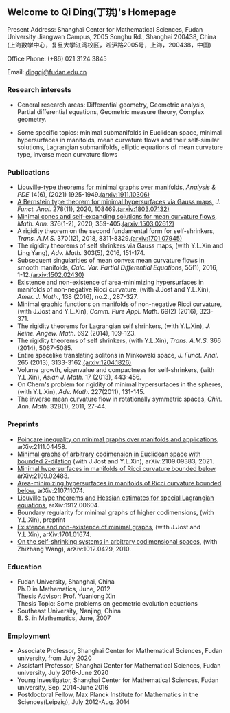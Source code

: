 ## Welcome to Qi Ding(丁琪)'s Homepage   

Present Address: Shanghai Center for Mathematical Sciences, Fudan University Jiangwan Campus, 2005 Songhu Rd., Shanghai 200438, China  
(上海数学中心，复旦大学江湾校区，淞沪路2005号，上海，200438，中国)

Office Phone: (+86) 021 3124 3845

Email: dingqi@fudan.edu.cn

### Research interests
- General research areas: Differential geometry, Geometric analysis, Partial differential equations, Geometric measure theory, Complex geometry.

- Some specific topics: minimal submanifolds in Euclidean space, minimal hypersurfaces in manifolds, mean curvature flows and their self-similar solutions, Lagrangian submanifolds, elliptic equations of mean curvature type, inverse mean curvature flows 

### Publications 

- [Liouville-type theorems for minimal graphs over manifolds](https://msp.org/apde/2021/14-6/apde-v14-n6-p11-p.pdf), _Analysis & PDE_ 14(6), (2021) 1925-1949.[(arxiv:1911.10306)](https://arxiv.org/pdf/1911.10306.pdf)
- [A Bernstein type theorem for minimal hypersurfaces via Gauss maps](https://www.sciencedirect.com/science/article/pii/S0022123620300124?via%3Dihub), _J. Funct. Anal._ 278(11), 2020, 108469.[(arxiv:1803.07132)](https://arxiv.org/pdf/1803.07132.pdf)
- [Minimal cones and self-expanding solutions for mean curvature flows](https://link.springer.com/content/pdf/10.1007/s00208-019-01941-1.pdf), _Math. Ann._ 376(1-2), 2020, 359-405.[(arxiv:1503.02612)](https://arxiv.org/pdf/1503.02612.pdf)
- A rigidity theorem on the second fundamental form for self-shrinkers, _Trans. A.M.S._ 370(12), 2018, 8311-8329.[(arxiv:1701.07945)](https://arxiv.org/pdf/1701.07945.pdf)
- The rigidity theorems of self shrinkers via Gauss maps, (with Y.L.Xin and Ling Yang), _Adv. Math._ 303(5), 2016, 151-174.
- Subsequent singularities of mean convex mean curvature flows in smooth manifolds, _Calc. Var. Partial Differential Equations_, 55(1), 2016, 1-12.[(arxiv:1502.02430)](https://arxiv.org/pdf/1502.02430.pdf)
- Existence and non-existence of area-minimizing hypersurfaces in manifolds of non-negative Ricci curvature, (with J.Jost and Y.L.Xin), _Amer. J. Math._, 138 (2016), no.2., 287-327.
- Minimal graphic functions on manifolds of non-negative Ricci curvature, (with J.Jost and Y.L.Xin), _Comm. Pure Appl. Math._ 69(2) (2016), 323-371.
- The rigidity theorems for Lagrangian self shrinkers, (with Y.L.Xin), _J. Reine. Angew. Math._ 692 (2014), 109-123.
- The rigidity theorems of self shrinkers, (with Y.L.Xin), _Trans. A.M.S._ 366 (2014), 5067-5085.
- Entire spacelike translating solitons in Minkowski space, _J. Funct. Anal._ 265 (2013), 3133-3162.[(arxiv:1204.1826)](https://arxiv.org/pdf/1204.1826.pdf)
- Volume growth, eigenvalue and compactness for self-shrinkers, (with Y.L.Xin), _Asian J. Math._ 17 (2013), 443-456.
- On Chern's problem for rigidity of minimal hypersurfaces in the spheres, (with Y.L.Xin), _Adv. Math._ 227(2011), 131-145.
- The inverse mean curvature flow in rotationally symmetric spaces, _Chin. Ann. Math._ 32B(1), 2011, 27-44.

### Preprints

- [Poincare inequality on minimal graphs over manifolds and applications](https://arxiv.org/pdf/2111.04458.pdf), arXiv:2111.04458.
- [Minimal graphs of arbitrary codimension in Euclidean space with bounded 2-dilation](https://arxiv.org/pdf/2109.09383.pdf) (with J.Jost and Y.L.Xin), arXiv:2109.09383, 2021.
- [Minimal hypersurfaces in manifolds of Ricci curvature bounded below](https://arxiv.org/pdf/2109.02483.pdf), arXiv:2109.02483.
- [Area-minimizing hypersurfaces in manifolds of Ricci curvature bounded below](https://arxiv.org/pdf/2107.11074.pdf), arXiv:2107.11074.
- [Liouville type theorems and Hessian estimates for special Lagrangian equations](https://arxiv.org/pdf/1912.00604.pdf), arXiv:1912.00604.
- Boundary regularity for minimal graphs of higher codimensions, (with Y.L.Xin), preprint
- [Existence and non-existence of minimal graphs](https://arxiv.org/pdf/1701.01674.pdf), (with J.Jost and Y.L.Xin), arXiv:1701.01674.
- [On the self-shrinking systems in arbitrary codimensional spaces](https://arxiv.org/pdf/1012.0429.pdf), (with Zhizhang Wang), arXiv:1012.0429, 2010.

### Education

- Fudan University, Shanghai, China  
  Ph.D in Mathematics, June, 2012  
  Thesis Advisor: Prof. Yuanlong Xin  
  Thesis Topic: Some problems on geometric evolution equations  
- Southeast University, Nanjing, China  
  B. S. in Mathematics, June, 2007

### Employment

- Associate Professor, Shanghai Center for Mathematical Sciences, Fudan university, from July 2020
- Assistant Professor, Shanghai Center for Mathematical Sciences, Fudan university, July 2016-June 2020
- Young Investigator, Shanghai Center for Mathematical Sciences, Fudan university, Sep. 2014-June 2016
- Postdoctoral Fellow, Max Planck Institute for Mathematics in the Sciences(Leipzig), July 2012-Aug. 2014

